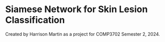 # Siamese Network for Skin Lesion Classification
Created by Harrison Martin as a project for COMP3702 Semester 2, 2024.
